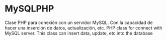 # MySQLPHP
Clase PHP para conexión con un servidor MySQL. Con la capacidad de hacer una inserción de datos, actualización, etc. PHP class for connect with MySQL server. This class can insert data, update, etc into the database
